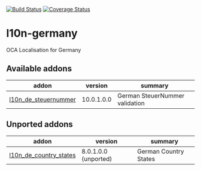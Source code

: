 [![Build Status](https://travis-ci.org/OCA/l10n-germany.svg?branch=10.0)](https://travis-ci.org/OCA/l10n-germany)
[![Coverage Status](https://coveralls.io/repos/OCA/l10n-germany/badge.png?branch=10.0)](https://coveralls.io/r/OCA/l10n-germany?branch=10.0)

# l10n-germany

OCA Localisation for Germany

[//]: # (addons)

Available addons
----------------
addon | version | summary
--- | --- | ---
[l10n_de_steuernummer](l10n_de_steuernummer/) | 10.0.1.0.0 | German SteuerNummer validation


Unported addons
---------------
addon | version | summary
--- | --- | ---
[l10n_de_country_states](l10n_de_country_states/) | 8.0.1.0.0 (unported) | German Country States

[//]: # (end addons)
